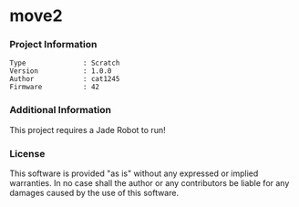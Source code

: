 move2
================



### Project Information
```
Type              : Scratch
Version           : 1.0.0
Author            : cat1245
Firmware          : 42
```

### Additional Information
This project requires a Jade Robot to run!

### License
This software is provided "as is" without any expressed or implied warranties.  In no case shall the author or any contributors be liable for any damages caused by the use of this software.

